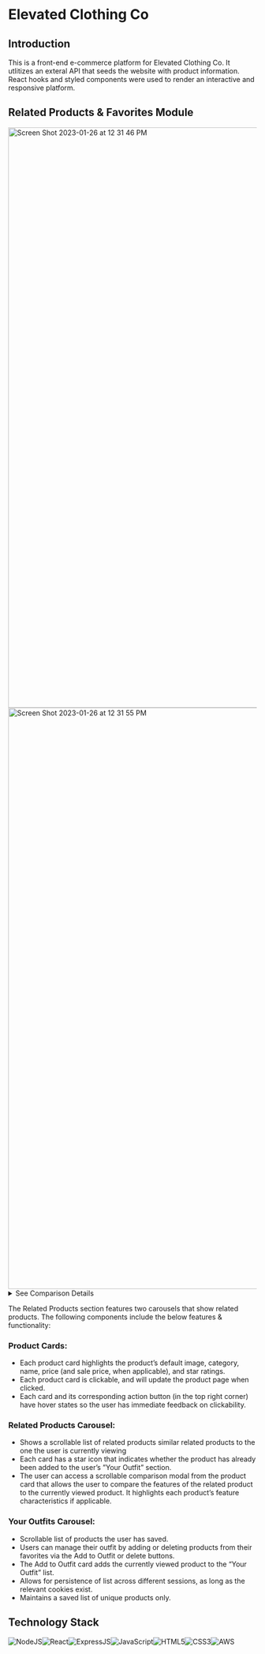 # Elevated Clothing Co

## Introduction
This is a front-end e-commerce platform for Elevated Clothing Co. It utlitizes an exteral API that seeds the website with product information. React hooks and styled components were used to render an interactive and responsive platform.


## Related Products & Favorites Module

<img width="1176" alt="Screen Shot 2023-01-26 at 12 31 46 PM" src="https://user-images.githubusercontent.com/37416800/214944304-b9c1dbbb-2bc1-42de-9da5-c6203b278d12.png">
<img width="1178" alt="Screen Shot 2023-01-26 at 12 31 55 PM" src="https://user-images.githubusercontent.com/37416800/214944326-2d9212b9-a7f0-42f0-ac69-e0e81144c1b0.png">
<details>
    <summary>See Comparison Details</summary>

<img width="1175" alt="Screen Shot 2023-01-26 at 12 31 37 PM" src="https://user-images.githubusercontent.com/37416800/214944462-12f487f5-02ec-42d1-ba91-323d7eda2627.png">

</details>


The Related Products section features two carousels that show related products. The following components include the below features & functionality:

### Product Cards:
* Each product card highlights the product’s default image, category, name, price (and sale price, when applicable), and star ratings.
* Each product card is clickable, and will update the product page when clicked.
* Each card and its corresponding action button (in the top right corner) have hover states so the user has immediate feedback on clickability.

### Related Products Carousel:
* Shows a scrollable list of related products similar related products to the one the user is currently viewing
* Each card has a star icon that indicates whether the product has already been added to the user’s ”Your Outfit” section.
* The user can access a scrollable comparison modal from the product card that allows the user to compare the features of the related product to the currently viewed product. It highlights each product’s feature characteristics if applicable.

### Your Outfits Carousel:
* Scrollable list of products the user has saved.
* Users can manage their outfit by adding or deleting products from their favorites via the Add to Outfit or delete buttons.
* The Add to Outfit card adds the currently viewed product to the “Your Outfit” list.
* Allows for persistence of list across different sessions, as long as the relevant cookies exist.
* Maintains a saved list of unique products only.


## Technology Stack
![NodeJS](https://img.shields.io/badge/Node.js-43853D?style=for-the-badge&logo=node.js&logoColor=white)![React](https://img.shields.io/badge/React-20232A?style=for-the-badge&logo=react&logoColor=61DAFB)![ExpressJS](https://img.shields.io/badge/Express.js-404D59?style=for-the-badge)![JavaScript](https://img.shields.io/badge/JavaScript-323330?style=for-the-badge&logo=javascript&logoColor=F7DF1E)![HTML5](https://img.shields.io/badge/HTML5-E34F26?style=for-the-badge&logo=html5&logoColor=white)![CSS3](https://img.shields.io/badge/CSS3-1572B6?style=for-the-badge&logo=css3&logoColor=white)![AWS](https://img.shields.io/badge/Amazon_AWS-232F3E?style=for-the-badge&logo=amazon-aws&logoColor=white)
